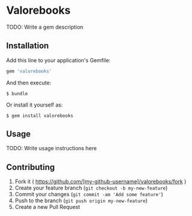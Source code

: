 # Valorebooks

TODO: Write a gem description

## Installation

Add this line to your application's Gemfile:

```ruby
gem 'valorebooks'
```

And then execute:

    $ bundle

Or install it yourself as:

    $ gem install valorebooks

## Usage

TODO: Write usage instructions here

## Contributing

1. Fork it ( https://github.com/[my-github-username]/valorebooks/fork )
2. Create your feature branch (`git checkout -b my-new-feature`)
3. Commit your changes (`git commit -am 'Add some feature'`)
4. Push to the branch (`git push origin my-new-feature`)
5. Create a new Pull Request
